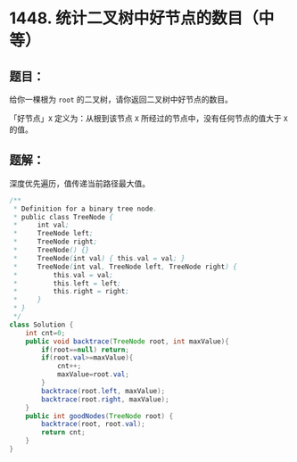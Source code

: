# 1448. 统计二叉树中好节点的数目（中等）
## 题目：
给你一棵根为 `root` 的二叉树，请你返回二叉树中好节点的数目。

「好节点」`X` 定义为：从根到该节点 `X` 所经过的节点中，没有任何节点的值大于 `X` 的值。
## 题解：
深度优先遍历，值传递当前路径最大值。
```java
/**
 * Definition for a binary tree node.
 * public class TreeNode {
 *     int val;
 *     TreeNode left;
 *     TreeNode right;
 *     TreeNode() {}
 *     TreeNode(int val) { this.val = val; }
 *     TreeNode(int val, TreeNode left, TreeNode right) {
 *         this.val = val;
 *         this.left = left;
 *         this.right = right;
 *     }
 * }
 */
class Solution {
    int cnt=0;
    public void backtrace(TreeNode root, int maxValue){
        if(root==null) return;
        if(root.val>=maxValue){
            cnt++;
            maxValue=root.val;
        }
        backtrace(root.left, maxValue);
        backtrace(root.right, maxValue);
    }
    public int goodNodes(TreeNode root) {
        backtrace(root, root.val);
        return cnt;
    }
}
```